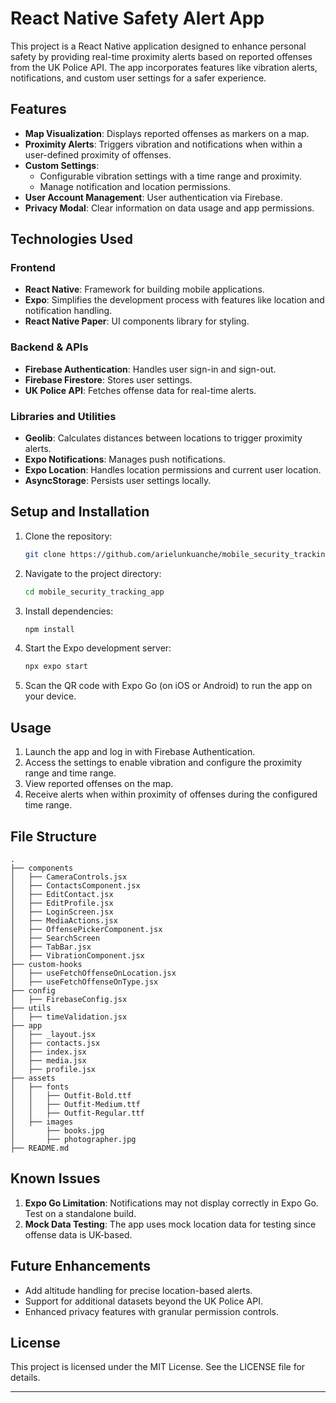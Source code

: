 # React Native Safety Alert App

This project is a React Native application designed to enhance personal safety by providing real-time proximity alerts based on reported offenses from the UK Police API. The app incorporates features like vibration alerts, notifications, and custom user settings for a safer experience.

## Features

- **Map Visualization**: Displays reported offenses as markers on a map.
- **Proximity Alerts**: Triggers vibration and notifications when within a user-defined proximity of offenses.
- **Custom Settings**:
  - Configurable vibration settings with a time range and proximity.
  - Manage notification and location permissions.
- **User Account Management**: User authentication via Firebase.
- **Privacy Modal**: Clear information on data usage and app permissions.

## Technologies Used

### Frontend
- **React Native**: Framework for building mobile applications.
- **Expo**: Simplifies the development process with features like location and notification handling.
- **React Native Paper**: UI components library for styling.

### Backend & APIs
- **Firebase Authentication**: Handles user sign-in and sign-out.
- **Firebase Firestore**: Stores user settings.
- **UK Police API**: Fetches offense data for real-time alerts.

### Libraries and Utilities
- **Geolib**: Calculates distances between locations to trigger proximity alerts.
- **Expo Notifications**: Manages push notifications.
- **Expo Location**: Handles location permissions and current user location.
- **AsyncStorage**: Persists user settings locally.

## Setup and Installation

1. Clone the repository:
   ```bash
   git clone https://github.com/arielunkuanche/mobile_security_tracking_app.git
   ```
2. Navigate to the project directory:
   ```bash
   cd mobile_security_tracking_app
   ```
3. Install dependencies:
   ```bash
   npm install
   ```
4. Start the Expo development server:
   ```bash
   npx expo start
   ```
5. Scan the QR code with Expo Go (on iOS or Android) to run the app on your device.

## Usage

1. Launch the app and log in with Firebase Authentication.
2. Access the settings to enable vibration and configure the proximity range and time range.
3. View reported offenses on the map.
4. Receive alerts when within proximity of offenses during the configured time range.

## File Structure

```
.
├── components
│   ├── CameraControls.jsx
│   ├── ContactsComponent.jsx
│   ├── EditContact.jsx
│   ├── EditProfile.jsx
│   ├── LoginScreen.jsx
│   ├── MediaActions.jsx
│   ├── OffensePickerComponent.jsx
│   ├── SearchScreen
│   ├── TabBar.jsx
│   ├── VibrationComponent.jsx
├── custom-hooks
│   ├── useFetchOffenseOnLocation.jsx
│   ├── useFetchOffenseOnType.jsx
├── config
│   ├── FirebaseConfig.jsx
├── utils
│   ├── timeValidation.jsx
├── app
│   ├── _layout.jsx
│   ├── contacts.jsx
│   ├── index.jsx
│   ├── media.jsx
│   ├── profile.jsx
├── assets
│   ├── fonts
│   │   ├── Outfit-Bold.ttf
│   │   ├── Outfit-Medium.ttf
│   │   ├── Outfit-Regular.ttf
│   ├── images
│       ├── books.jpg
│       ├── photographer.jpg
├── README.md
```

## Known Issues

1. **Expo Go Limitation**: Notifications may not display correctly in Expo Go. Test on a standalone build.
2. **Mock Data Testing**: The app uses mock location data for testing since offense data is UK-based.

## Future Enhancements

- Add altitude handling for precise location-based alerts.
- Support for additional datasets beyond the UK Police API.
- Enhanced privacy features with granular permission controls.

## License

This project is licensed under the MIT License. See the LICENSE file for details.

---

